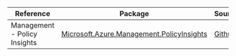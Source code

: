 | Reference | Package | Source |
|---|---|---|
|Management - Policy Insights|[Microsoft.Azure.Management.PolicyInsights](https://www.nuget.org/packages/Microsoft.Azure.Management.PolicyInsights)|[Github](https://github.com/Azure/azure-sdk-for-net)|
